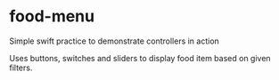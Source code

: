 # food-menu
Simple swift practice to demonstrate controllers in action

Uses buttons, switches and sliders to display food item based on given filters.
